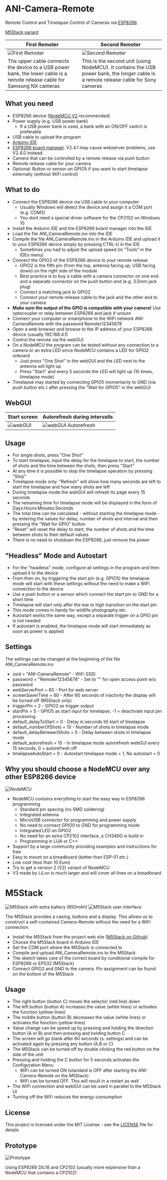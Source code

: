 # ANI-Camera-Remote
Remote Control and Timelapse Control of Cameras via [ESP8266](https://en.wikipedia.org/wiki/ESP8266)

[M5Stack variant](#m5stack)

First Remoter | Second Remoter
------------- | -------------
![First Remoter](misc/First_Remoter.jpg) |![Second Remoter](misc/Second_Remoter.jpg)
The upper cable connects the device to a USB power bank, the lower cable is a remote release cable for Samsung NX cameras|This is the second unit (using NodeMCU).  It contains the USB power bank, the longer cable is a remote release cable for Sony cameras

What you need
-
* ESP8266 device ([NodeMCU V2](https://en.wikipedia.org/wiki/NodeMCU) recommended)
* Power supply (e.g. USB power bank)
  * If a USB power bank is used, a bank with an ON/OFF switch is preferable
* USB cable to upload the program
* [Arduino IDE](https://www.arduino.cc/en/Main/Software)
* [ESP8266 board manager](http://www.instructables.com/id/Quick-Start-to-Nodemcu-ESP8266-on-Arduino-IDE/). V2.4.1 may cause webserver problems, use V2.4.0 instead
* Camera that can be controlled by a remote release via push button
* Remote release cable for your camera
* Optional: Button or sensor on GPIO5 if you want to start timelapse externally (without WiFi control)

What to do
-
* Connect the ESP8266 device via USB cable to your computer
  * Usually Windows will detect the device and assign it a COM port (e.g. COM3)
  * You dont need a special driver software for the CP2102 on Windows 10
* Install the Arduino IDE and the ESP8266 board manager into the IDE
* Load the file ANI_CameraRemote.ino into the IDE
* Compile the file ANI_CameraRemote.ino in the Arduino IDE and upload it to your ESP8266 device simply by pressing CTRL-U in the IDE
  * Sometimes you had to adjust the upload speed (in "Tools" in the IDEs menu)
* Connect the GPIO2 of the ESP8266 device to your remote release 
  * GPIO2 is the fifth pin (from the top, antenna facing up, USB facing down) on the right side of the module
  * Best practice is to buy a cable with a camera connector on one end and a separate connector on the push button end (e.g. 3.5mm jack plug)
  * Connect a matching jack to GPIO2
  * Connect your remote release cable to the jack and the other end to your camera  
* **__Make sure the output of the GPIO is compatible with your camera!__** Use optocoupler or relay between ESP8266 and jack if unsure
* Connect your computer or smartphone to the WiFi network ANI-CameraRemote with the password Remoter12345678
* Open a web browser and browse to the IP address of your ESP8266 device (usually 192.168.4.1)
* Control the remote via the webGUI
* On a NodeMCU the program can be tested without any connection to a camera or an extra LED since NodeMCU contains a LED for GPIO2 onboard
  * Just press "One Shot" in the webGUI and the LED next to the antenna will light up
  * Press "Start" and every 5 seconds the LED will light up (10 times, timelapse mode)
* Timelapse may started by connecting GPIO5 momentarily to GND (via push button etc.) after pressing the "Wait for GPIO5" in the webGUI

WebGUI
-
Start screen | Autorefresh during intervalls
------------ | -------------
![webGUI](misc/webGUI_ANI_Camera_Remote.png)|![webGUI Autorefresh](misc/webGUI_ANI_Camera_Remote_autorefresh.png)

Usage
-
* For single shots, press "One Shot"
* To start timelapse, input the delay for the timelapse to start, the number of shots and the time between the shots, then press "Start"
* At any time it is possible to stop the timelapse operation by pressing "Stop"
* Timelapse mode only: "Refresh" will show how many seconds are left to start the timelapse and how many shots are left 
* During timelapse mode the webGUI will refresh its page every 15 seconds
* The remaining time for timelapse mode will be displayed in the form of Days:Hours:Minutes:Seconds
* The total time can be calculated - without starting the timelapse mode - by entering the values for delay, number of shots and interval and then pressing the "Wait for GPIO" button
* "Reset" will reset the delay to start, the number of shots and the time between shots to their default values
* There is no need to shutdown the ESP8266, just remove the power

"Headless" Mode and Autostart
-
* For the "headless" mode, configure all settings in the program and then upload it to the device
* From then on, by triggering the start pin (e.g. GPIO5) the timelapse mode will start with these settings without the need to make a WiFi connection to the device
* Use a push button or a sensor which connect the start pin to GND for a short time
* Timelapse will start only after the low to high transition on the start pin
* This mode comes in handy for wildlife photography etc.
* Autostart works the same way, except a separate trigger on a GPIO pin is not needed
* If autostart is enabled, the timelapse mode will start immediately as soon as power is applied

Settings
-
The settings can be changed at the beginning of the file ANI_CameraRemote.ino
* ssid = "ANI-CameraRemote" - WiFi SSID
* password = "Remoter12345678" - Set to "" for open access point w/o password
* webServerPort = 80 - Port for web server
* screenSaverTime = 60 - After 60 seconds of inactivity the display will be turned off (M5Stack only)
* triggerPin = 2 - GPIO2 as trigger output
* startPin = 5 - GPIO5 as start input for timelapse, -1 = deactivate input pin processing
* default_delayToStart = 0 - Delay in seconds till start of timelapse
* default_numberOfShots = 10 - Number of shots in timelapse mode
* default_delayBetweenShots = 5 - Delay between shots in timelapse mode
* default_autorefresh = 15 - In timelapse mode autorefresh webGUI every 15 seconds, 0 = autorefresh off
* timelapseAutoStart = 0 - Autostart timelapse mode = 1, No autostart = 0

Why you should choose a NodeMCU over any other ESP8266 device
-
![NodeMCU](misc/NodeMCU_1s.jpg)
* NodeMCU contains everything to start the easy way in ESP8266 programming
  * Standard pin spacing (no SMD soldering)
  * Integrated antenna
  * MicroUSB connector for programming and power supply
  * No need to connect GPIO0 to GND for programming mode
  * Integrated LED on GPIO2
  * No need for an extra CP2102 interface, a CH340G is build in	
  * Programming in LUA or C++
* Support by a large community providing examples and instructions for free
* Easy to mount on a breadboard (better than ESP-01 etc.)
* Low cost (less than 10 Euro)
* Try to get a version 2 (V2) variant of NodeMCU
* V3 made by LiLon is much larger and will cover all lines on a breadboard

# M5Stack
![M5Stack with extra battery (850mAh)](misc/M5Stack.jpg)
![M5Stack user interface](misc/M5Stack_UI.jpg)

The M5Stack provides a casing, buttons and a display. This allows us to construct a self-contained Camera-Remote without the need for a WiFi connection.
* Install the M5Stack from the project web site ([M5Stack on Github](https://github.com/m5stack/M5Stack))
* Choose the M5Stack board in Arduino IDE
* Set the COM port where the M5Stack is connected to
* Compile and upload ANI_CameraRemote.ino to the M5Stack
 * The sketch takes care of the correct board by conditional compile for ESP8266 or EPS32 (M5Stack)
* Connect GPIO2 and GND to the camera. Pin assignment can be found on the bottom of the M5Stack

Usage
-
* The right button (button C) moves the selector (red line) down
* The left button (button A) increases the value (white lines) or activates the function (yellow lines)
* The middle button (button B) decreases the value (white lines) or activates the function (yellow lines)
* Value change can be speed up by pressing and holding the direction button (A or B) and then pressing and holding button C
* The screen will go blank after 60 seconds (s. settings) and can be activated again by pressing any button (A,B or C)
* The M5Stack can be turned off by double clicking the red button on the side of the unit
* Pressing and holding the C button for 5 seconds activates the Configuration Menu
  * WiFi can be turned ON (standard is OFF after starting the ANI-Camera-Remote on the M5Stack)
  * WiFi can be turned OFF. This will result in a restart as well
* The WiFi connection and webGUI can be used in parallel to the M5Stack UI  
* Turning off the WiFi reduces the energy consumption

License
-
This project is licensed under the MIT License - see the [LICENSE](LICENSE) file for details

Prototype
-
![Prototype](misc/Remoter_Prototype.jpg)

Using ESP8266 DIL18 and CP2102 (usually more expensive than a NodeMCU that contains a CP2102)

